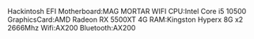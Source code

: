 Hackintosh EFI
Motherboard:MAG MORTAR WIFI
CPU:Intel Core i5 10500
GraphicsCard:AMD Radeon RX 5500XT 4G
RAM:Kingston Hyperx 8G x2 2666Mhz
Wifi:AX200
Bluetooth:AX200
